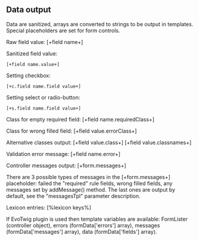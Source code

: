 ## Data output

Data are sanitized, arrays are converted to strings to be output in templates. Special placeholders are set for form controls.

Raw field value:
[+field name+]

Sanitized field value: 
```
[+field name.value+]
```

Setting checkbox: 
```
[+c.field name.field value+]
```

Setting select or radio-button: 
```
[+s.field name.field value+]
```

Class for empty required field:
[+field name.requiredСlass+]

Class for wrong filled field:
[+field value.errorClass+]

Alternative classes output:
[+field value.class+]
[+field value.classnames+]

Validation error message:
[+field name.error+]

Controller messages output:
[+form.messages+]

There are 3 possible types of messages in the [+form.messages+] placeholder: failed the "required" rule fields, wrong filled fields, any messages set by addMessage() method. The last ones are output by default, see the "messagesTpl" parameter description.

Lexicon entries:
[%lexicon keys%]

If EvoTwig plugin is used then template variables are available: FormLister (controller object), errors (formData['errors'] array), messages (formData['messages'] array), data (formData['fields'] array).
